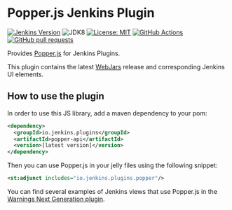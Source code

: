 # Popper.js Jenkins Plugin

[![Jenkins Version](https://img.shields.io/badge/Jenkins-2.138.4-green.svg?label=min.%20Jenkins)](https://jenkins.io/download/)
![JDK8](https://img.shields.io/badge/jdk-8-yellow.svg?label=min.%20JDK)
[![License: MIT](https://img.shields.io/badge/license-MIT-yellow.svg)](https://opensource.org/licenses/MIT)
[![GitHub Actions](https://github.com/jenkinsci/popper-api-plugin/workflows/GitHub%20Actions/badge.svg)](https://github.com/jenkinsci/popper-api-plugin/actions)
[![GitHub pull requests](https://img.shields.io/github/issues-pr/uhafner/popper-api-plugin.svg)](https://github.com/jenkinsci/popper-api-plugin/pulls)

Provides [Popper.js](https://popper.js.org) for Jenkins Plugins.

This plugin contains the latest [WebJars](https://www.webjars.org) release and corresponding Jenkins UI elements. 

## How to use the plugin

In order to use this JS library, add a maven dependency to your pom:
```xml
<dependency>
  <groupId>io.jenkins.plugins</groupId>
  <artifactId>popper-api</artifactId>
  <version>[latest version]</version>
</dependency>
```

Then you can use Popper.js in your jelly files using the following snippet:
```xml
<st:adjunct includes="io.jenkins.plugins.popper"/>
```
 
You can find several examples of Jenkins views that use Popper.js in the 
[Warnings Next Generation plugin](https://github.com/jenkinsci/warnings-ng-plugin).

